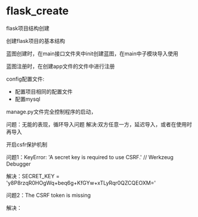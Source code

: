 # flask_create

flask项目结构创建

创建flask项目的基本结构

蓝图创建时，在main接口文件夹中init创建蓝图，在main中子模块导入使用

蓝图注册时，在创建app文件的文件中进行注册

config配置文件:

- 配置项目相同的配置文件
- 配置mysql


manage.py文件完全控制程序的启动，

问题：无能的表现，循环导入问题
解决:双方任意一方，延迟导入，或者在使用时再导入

开启csfr保护机制

问题1：KeyError: 'A secret key is required to use CSRF.' // Werkzeug Debugger

解决：SECRET_KEY = 'y8P8rzqR0HOgWq+beq6g+KfGYw+xTLyRqr0QZCQEOXM='

问题2：The CSRF token is missing

解决：